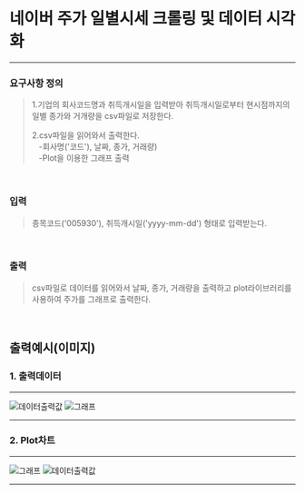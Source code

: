 # 네이버 주가 일별시세 크롤링 및 데이터 시각화
___
### 요구사항 정의
>1.기업의 회사코드명과 취득개시일을 입력받아 취득개시일로부터 현시점까지의 일별 종가와 거개량을 csv파일로 저장한다.<br>
> 
>2.csv파일을 읽어와서 출력한다.<br>
&nbsp;&nbsp;&nbsp;-회사명('코드'), 날짜, 종가, 거래량)<br>
&nbsp;&nbsp;&nbsp;-Plot을 이용한 그래프 출력
<br>

### 입력
>종목코드('005930'), 취득개시일('yyyy-mm-dd') 형태로 입력받는다.

<br>

### 출력
>csv파일로 데이터를 읽어와서 날짜, 종가, 거래량을 출력하고 plot라이브러리를 사용하여 주가를 그래프로 출력한다.

<br>

## 출력예시(이미지)
### 1. 출력데이터

---

![데이터출력값](https://user-images.githubusercontent.com/97740702/154047636-48ce3782-cc3c-49d3-ae41-e01c22fe1e66.jpg)
![그래프](https://user-images.githubusercontent.com/97740702/154047644-c111d30d-cba0-4f8c-8215-35e6ef11a8cd.jpg)


----
### 2. Plot차트

---
![그래프](https://user-images.githubusercontent.com/97740702/154047675-448d3c81-3384-4a90-ab8a-363bfa03cf7e.jpg)
![데이터출력값](https://user-images.githubusercontent.com/97740702/154047685-30822684-17a5-40ec-8fa1-c5957cc3b325.jpg)


---

